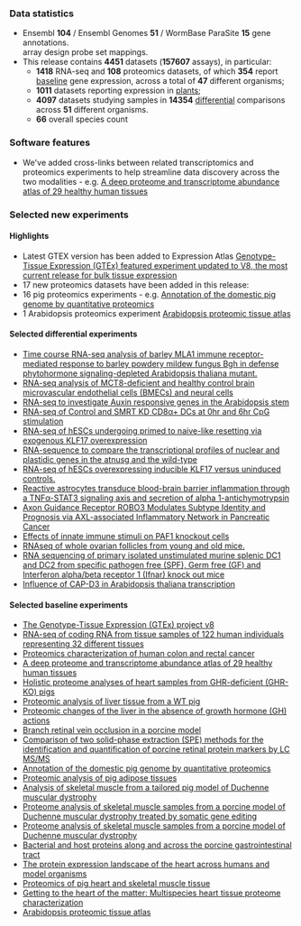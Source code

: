 ### Data statistics

- Ensembl **104** / Ensembl Genomes **51** / WormBase ParaSite **15** gene annotations.   
  array design probe set mappings.   
- This release contains **4451** datasets (**157607** assays), in particular:            
  - **1418** RNA-seq and **108** proteomics datasets, of which **354** report
    [baseline](https://www.ebi.ac.uk/gxa/baseline/experiments) gene expression, across a total of **47** different
    organisms;           
  - **1011** datasets reporting expression in [plants](https://www.ebi.ac.uk/gxa/plant/experiments);               
  - **4097** datasets studying samples in **14354**
    [differential](https://www.ebi.ac.uk/gxa/experiments?experimentType=Differential) comparisons across **51**
    different organisms.
  - **66** overall species count

### Software features
- We've added cross-links between related transcriptomics and proteomics experiments to help streamline data discovery across the two modalities - e.g. [A deep proteome and transcriptome abundance atlas of 29 healthy human tissues](https://www.ebi.ac.uk/gxa/experiments/E-PROT-29)

### Selected new experiments

#### Highlights

- Latest GTEX version has been added to Expression Atlas [Genotype-Tissue Expression (GTEx) featured experiment updated to V8, the most current release for bulk tissue expression](https://www.ebi.ac.uk/gxa/experiments/E-GTEX-8)
- 17 new proteomics datasets have been added in this release:
 - 16 pig proteomics experiments - e.g. [Annotation of the domestic pig genome by quantitative proteomics](https://www.ebi.ac.uk/gxa/experiments/E-PROT-114)
 - 1 Arabidopsis proteomics experiment [Arabidopsis proteomic tissue atlas](https://www.ebi.ac.uk/gxa/experiments/E-PROT-135)

#### Selected differential experiments

- [Time course RNA-seq analysis of barley MLA1 immune receptor-mediated response to barley powdery mildew fungus Bgh in defense phytohormone signaling-depleted Arabidopsis thaliana mutant.](https://www.ebi.ac.uk/gxa/experiments/E-GEOD-80423)
- [RNA-seq analysis of MCT8-deficient and healthy control brain microvascular endothelial cells (BMECs) and neural cells](https://www.ebi.ac.uk/gxa/experiments/E-GEOD-97324)
- [RNA-seq to investigate Auxin responsive genes in the Arabidopsis stem](https://www.ebi.ac.uk/gxa/experiments/E-GEOD-97446)
- [RNA-seq of Control and SMRT KD CD8α+ DCs at 0hr and 6hr CpG stimulation](https://www.ebi.ac.uk/gxa/experiments/E-MTAB-10864)
- [RNA-seq of hESCs undergoing primed to naive-like resetting via exogenous KLF17 overexpression](https://www.ebi.ac.uk/gxa/experiments/E-MTAB-10915)
- [RNA-sequence to compare the transcriptional profiles of nuclear and plastidic genes in the atnusg and the wild-type](https://www.ebi.ac.uk/gxa/experiments/E-MTAB-10957)
- [RNA-seq of hESCs overexpressing inducible KLF17 versus uninduced controls.](https://www.ebi.ac.uk/gxa/experiments/E-MTAB-10958)
- [Reactive astrocytes transduce blood-brain barrier inflammation through a TNFα-STAT3 signaling axis and secretion of alpha 1-antichymotrypsin](https://www.ebi.ac.uk/gxa/experiments/E-MTAB-11468)
- [Axon Guidance Receptor ROBO3 Modulates Subtype Identity and Prognosis via AXL-associated Inflammatory Network in Pancreatic Cancer](https://www.ebi.ac.uk/gxa/experiments/E-MTAB-11476)
- [Effects of innate immune stimuli on PAF1 knockout cells](https://www.ebi.ac.uk/gxa/experiments/E-MTAB-11620)
- [RNAseq of whole ovarian follicles from young and old mice.](https://www.ebi.ac.uk/gxa/experiments/E-MTAB-5952)
- [RNA sequencing of primary isolated unstimulated murine splenic DC1 and DC2 from specific pathogen free (SPF), Germ free (GF) and Interferon alpha/beta receptor 1 (Ifnar) knock out mice](https://www.ebi.ac.uk/gxa/experiments/E-MTAB-8883)
- [Influence of CAP-D3 in Arabidopsis thaliana transcription](https://www.ebi.ac.uk/gxa/experiments/E-MTAB-8969)

#### Selected baseline experiments

- [The Genotype-Tissue Expression (GTEx) project v8](https://www.ebi.ac.uk/gxa/experiments/E-GTEX-8)
- [RNA-seq of coding RNA from tissue samples of 122 human individuals representing 32 different tissues](https://www.ebi.ac.uk/gxa/experiments/E-MTAB-2836)
- [Proteomics characterization of human colon and rectal cancer](https://www.ebi.ac.uk/gxa/experiments/E-PROT-23)
- [A deep proteome and transcriptome abundance atlas of 29 healthy human tissues](https://www.ebi.ac.uk/gxa/experiments/E-PROT-29)
- [Holistic proteome analyses of heart samples from GHR-deficient (GHR-KO) pigs](https://www.ebi.ac.uk/gxa/experiments/E-PROT-126)
- [Proteomic analysis of liver tissue from a WT pig](https://www.ebi.ac.uk/gxa/experiments/E-PROT-118)
- [Proteomic changes of the liver in the absence of growth hormone (GH) actions](https://www.ebi.ac.uk/gxa/experiments/E-PROT-125)
- [Branch retinal vein occlusion in a porcine model](https://www.ebi.ac.uk/gxa/experiments/E-PROT-111)
- [Comparison of two solid-phase extraction (SPE) methods for the identification and quantification of porcine retinal protein markers by LC MS/MS](https://www.ebi.ac.uk/gxa/experiments/E-PROT-119)
- [Annotation of the domestic pig genome by quantitative proteomics](https://www.ebi.ac.uk/gxa/experiments/E-PROT-114)
- [Proteomic analysis of pig adipose tissues](https://www.ebi.ac.uk/gxa/experiments/E-PROT-130)
- [Analysis of skeletal muscle from a tailored pig model of Duchenne muscular dystrophy](https://www.ebi.ac.uk/gxa/experiments/E-PROT-113)
- [Proteome analysis of skeletal muscle samples from a porcine model of Duchenne muscular dystrophy treated by somatic gene editing](https://www.ebi.ac.uk/gxa/experiments/E-PROT-122)
- [Proteome analysis of skeletal muscle samples from a porcine model of Duchenne muscular dystrophy](https://www.ebi.ac.uk/gxa/experiments/E-PROT-124)
- [Bacterial and host proteins along and across the porcine gastrointestinal tract](https://www.ebi.ac.uk/gxa/experiments/E-PROT-117)
- [The protein expression landscape of the heart across humans and model organisms](https://www.ebi.ac.uk/gxa/experiments/E-PROT-120)
- [Proteomics of pig heart and skeletal muscle tissue](https://www.ebi.ac.uk/gxa/experiments/E-PROT-131)
- [Getting to the heart of the matter: Multispecies heart tissue proteome characterization](https://www.ebi.ac.uk/gxa/experiments/E-PROT-115)
- [Arabidopsis proteomic tissue atlas](https://www.ebi.ac.uk/gxa/experiments/E-PROT-135)
